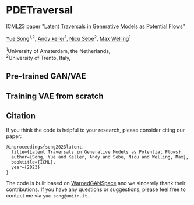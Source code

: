 # PDETraversal

ICML23 paper "[Latent Traversals in Generative Models as Potential Flows](https://arxiv.org/abs/)"

[Yue Song](https://kingjamessong.github.io/)<sup>1,2</sup>, [Andy keller](https://scholar.google.com/citations?hl=en&user=Tb86kC0AAAAJ)<sup>1</sup>, [Nicu Sebe](https://scholar.google.com/citations?user=stFCYOAAAAAJ&hl=en)<sup>2</sup>, [Max Welling](https://scholar.google.com/citations?user=8200InoAAAAJ&hl=en)<sup>1</sup>

<sup>1</sup>University of Amsterdam, the Netherlands, <br>
<sup>2</sup>University of Trento, Italy, <br> 

## Pre-trained GAN/VAE

## Training VAE from scratch

## Citation

If you think the code is helpful to your research, please consider citing our paper:

```
@inproceedings{song2023latent,
  title={Latent Traversals in Generative Models as Potential Flows},
  author={Song, Yue and Keller, Andy and Sebe, Nicu and Welling, Max},
  booktitle={ICML},
  year={2023}
}
```

The code is built based on [WarpedGANSpace](https://github.com/chi0tzp/WarpedGANSpace) and we sincerely thank their contributions. If you have any questions or suggestions, please feel free to contact me via `yue.song@unitn.it`.

